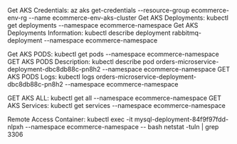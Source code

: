 Get AKS Credentials: az aks get-credentials --resource-group ecommerce-env-rg --name ecommerce-env-aks-cluster
Get AKS Deployments: kubectl get deployments --namespace ecommerce-namespace
Get AKS Deployments Information: kubectl describe deployment rabbitmq-deployment --namespace ecommerce-namespace

Get AKS PODS: kubectl get pods --namespace ecommerce-namespace
GET AKS PODS Description: kubectl describe pod orders-microservice-deployment-dbc8db88c-pn8h2 --namespace ecommerce-namespace
GET AKS PODS Logs: kubectl logs orders-microservice-deployment-dbc8db88c-pn8h2 --namespace ecommerce-namespace

GET AKS ALL: kubectl get all --namespace ecommerce-namespace
GET AKS Services: kubectl get services --namespace ecommerce-namespace

Remote Access Container: kubectl exec -it mysql-deployment-84f9f97fdd-nlpxh --namespace ecommerce-namespace -- bash
netstat -tuln | grep 3306
